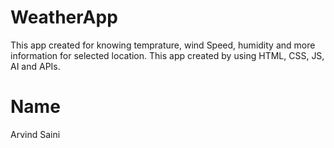 # WeatherApp
This app created for knowing temprature, wind Speed, humidity and more information for selected location. This app created by using HTML, CSS, JS, AI and APIs.
# Name
 Arvind Saini 